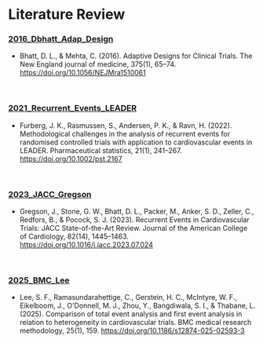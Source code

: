 
# Literature Review 



### [2016_Dbhatt_Adap_Design](2016_Dbhatt_Adap_Design/)
- Bhatt, D. L., & Mehta, C. (2016). Adaptive Designs for Clinical Trials. The New England journal of medicine, 375(1), 65–74. https://doi.org/10.1056/NEJMra1510061 
<br/>

### [2021_Recurrent_Events_LEADER](2021_Recurrent_Events_LEADER/)
- Furberg, J. K., Rasmussen, S., Andersen, P. K., & Ravn, H. (2022).  Methodological challenges in the analysis of recurrent events for randomised controlled trials with application to cardiovascular events in LEADER.  Pharmaceutical statistics, 21(1), 241–267. https://doi.org/10.1002/pst.2167 
<br/>


### [2023_JACC_Gregson](2023_JACC_Gregson/)
- Gregson, J., Stone, G. W., Bhatt, D. L., Packer, M., Anker, S. D., Zeller, C., Redfors, B., & Pocock, S. J. (2023).  Recurrent Events in Cardiovascular Trials: JACC State-of-the-Art Review.  Journal of the American College of Cardiology, 82(14), 1445–1463. https://doi.org/10.1016/j.jacc.2023.07.024
<br/>


### [2025_BMC_Lee](2025_BMC_Lee/)
- Lee, S. F., Ramasundarahettige, C., Gerstein, H. C., McIntyre, W. F., Eikelboom, J., O'Donnell, M. J., Zhou, Y., Bangdiwala, S. I., & Thabane, L. (2025).  Comparison of total event analysis and first event analysis in relation to heterogeneity in cardiovascular trials.  BMC medical research methodology, 25(1), 159.  https://doi.org/10.1186/s12874-025-02593-3









